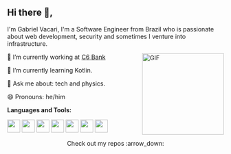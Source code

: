 ## Hi there 👋, 

<p> I'm Gabriel Vacari, I'm a Software Engineer from Brazil  who is passionate about web development, security and sometimes I venture into infrastructure.</p>

<img align="right" alt="GIF" src="https://thumbs.gfycat.com/GlumAgonizingEel-size_restricted.gif" height="190" />

🔭 I’m currently working at [C6 Bank](https://www.c6bank.com.br/)

🌱 I’m currently learning Kotlin.

💬 Ask me about: tech and physics.

😄 Pronouns: he/him

**Languages and Tools:**

<code><img height="30" src="https://user-images.githubusercontent.com/45668148/89239884-dd3e8f80-d5d0-11ea-8017-a2ee47fe7104.jpg"></code>
<code><img height="30" src="https://user-images.githubusercontent.com/45668148/89239915-fcd5b800-d5d0-11ea-8e28-773a25176e4c.jpg"></code> 
<code><img height="30" src="https://user-images.githubusercontent.com/45668148/89239954-1d057700-d5d1-11ea-9de2-21699b18397a.png"></code> 
<code><img height="30" src="https://user-images.githubusercontent.com/45668148/89240015-445c4400-d5d1-11ea-8832-07cba7bf6974.png"></code> 
<code><img height="30" src="https://user-images.githubusercontent.com/45668148/89240994-1b897e00-d5d4-11ea-91df-7a263b8c7eab.png"></code>
<code><img height="30" src="https://user-images.githubusercontent.com/45668148/89240096-78376980-d5d1-11ea-894f-42fd99bf3ec7.png"></code> 
<code><img height="30" src="https://user-images.githubusercontent.com/45668148/89240378-51c5fe00-d5d2-11ea-9e47-9031e36a05ab.jpg"></code> 

<p align="center"> Check out my repos :arrow_down: </p>
